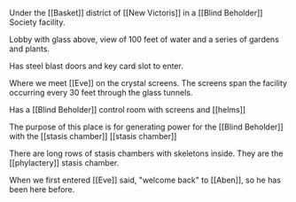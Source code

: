 Under the [[Basket]] district of [[New Victoris]] in a [[Blind Beholder]] Society facility.

Lobby with glass above, view of 100 feet of water and a series of gardens and plants.

Has steel blast doors and key card slot to enter. 

Where we meet [[Eve]] on the crystal screens. The screens span the facility occurring every 30 feet through the glass tunnels.

Has a [[Blind Beholder]] control room with screens and [[helms]] 

The purpose of this place is for generating power for the [[Blind Beholder]] with the [[stasis chamber]] [[stasis chamber]] 

There are long rows of stasis chambers with skeletons inside. They are the [[phylactery]] stasis chamber.


When we first entered [[Eve]] said, "welcome back" to [[Aben]], so he has been here before.
